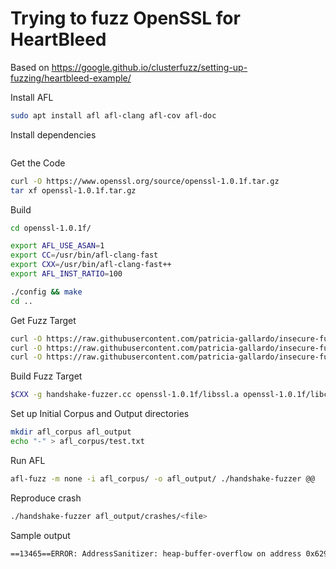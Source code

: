 # Trying to fuzz OpenSSL for HeartBleed

Based on https://google.github.io/clusterfuzz/setting-up-fuzzing/heartbleed-example/

Install AFL

~~~~bash
sudo apt install afl afl-clang afl-cov afl-doc
~~~~

Install dependencies

~~~~bash

~~~~

Get the Code

~~~~bash
curl -O https://www.openssl.org/source/openssl-1.0.1f.tar.gz
tar xf openssl-1.0.1f.tar.gz
~~~~

Build

~~~~bash
cd openssl-1.0.1f/

export AFL_USE_ASAN=1
export CC=/usr/bin/afl-clang-fast
export CXX=/usr/bin/afl-clang-fast++
export AFL_INST_RATIO=100

./config && make
cd ..
~~~~

Get Fuzz Target

~~~~bash
curl -O https://raw.githubusercontent.com/patricia-gallardo/insecure-fuzz/master/fuzz_targets/open_ssl_heartbleed/handshake-fuzzer.cc
curl -O https://raw.githubusercontent.com/patricia-gallardo/insecure-fuzz/master/fuzz_targets/open_ssl_heartbleed/server.key
curl -O https://raw.githubusercontent.com/patricia-gallardo/insecure-fuzz/master/fuzz_targets/open_ssl_heartbleed/server.pem
~~~~

Build Fuzz Target

~~~~bash
$CXX -g handshake-fuzzer.cc openssl-1.0.1f/libssl.a openssl-1.0.1f/libcrypto.a -std=c++14 -Iopenssl-1.0.1f/include/ -lstdc++fs -ldl -lstdc++ -o handshake-fuzzer
~~~~

Set up Initial Corpus and Output directories

~~~~bash
mkdir afl_corpus afl_output
echo "-" > afl_corpus/test.txt
~~~~

Run AFL

~~~~bash
afl-fuzz -m none -i afl_corpus/ -o afl_output/ ./handshake-fuzzer @@
~~~~

Reproduce crash

~~~~bash
./handshake-fuzzer afl_output/crashes/<file>
~~~~

Sample output

~~~~bash
==13465==ERROR: AddressSanitizer: heap-buffer-overflow on address 0x629000009748 at pc 0x0000004beec1 bp 0x7ffd1ee4cfb0 sp 0x7ffd1ee4c760
~~~~
